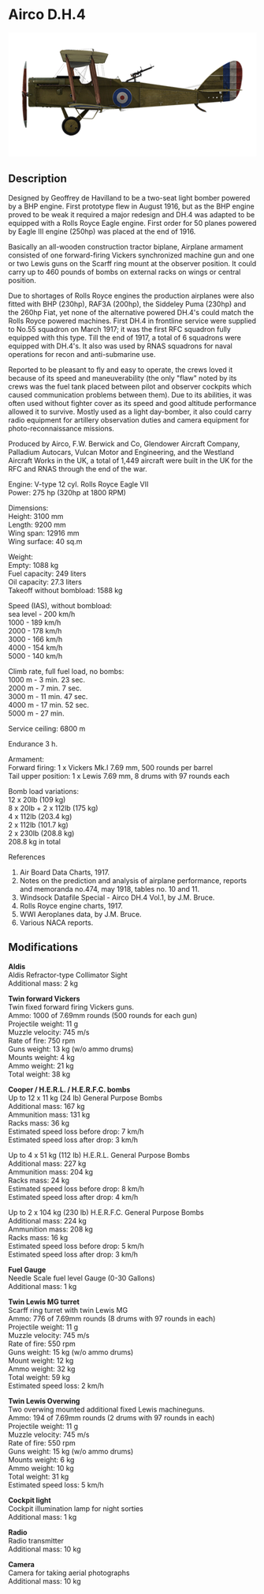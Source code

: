 # Airco D.H.4

![aircodh4](../images/planes/aircodh4.png)

## Description

Designed by Geoffrey de Havilland to be a two-seat light bomber powered by a BHP engine. First prototype flew in August 1916, but as the BHP engine proved to be weak it required a major redesign and DH.4 was adapted to be equipped with a Rolls Royce Eagle engine. First order for 50 planes powered by Eagle III engine (250hp) was placed at the end of 1916.  
  
Basically an all-wooden construction tractor biplane, Airplane armament consisted of one forward-firing Vickers synchronized machine gun and one or two Lewis guns on the Scarff ring mount at the observer position. It could carry up to 460 pounds of bombs on external racks on wings or central position.  
  
Due to shortages of Rolls Royce engines the production airplanes were also fitted with BHP (230hp), RAF3A (200hp), the Siddeley Puma (230hp) and the 260hp Fiat, yet none of the alternative powered DH.4\'s could match the Rolls Royce powered machines. First DH.4 in frontline service were supplied to No.55 squadron on March 1917; it was the first RFC squadron fully equipped with this type. Till the end of 1917, a total of 6 squadrons were equipped with DH.4\'s. It also was used by RNAS squadrons for naval operations for recon and anti-submarine use.  
  
Reported to be pleasant to fly and easy to operate, the crews loved it because of its speed and maneuverability (the only "flaw" noted by its crews was the fuel tank placed between pilot and observer cockpits which caused communication problems between them). Due to its abilities, it was often used without fighter cover as its speed and good altitude performance allowed it to survive. Mostly used as a light day-bomber, it also could carry radio equipment for artillery observation duties and camera equipment for photo-reconnaissance missions.  
  
Produced by Airco, F.W. Berwick and Co, Glendower Aircraft Company, Palladium Autocars, Vulcan Motor and Engineering, and the Westland Aircraft Works in the UK, a total of 1,449 aircraft were built in the UK for the RFC and RNAS through the end of the war.  
  
  
Engine: V-type 12 cyl. Rolls Royce Eagle VII  
Power: 275 hp (320hp at 1800 RPM)  
  
Dimensions:  
Height: 3100 mm  
Length: 9200 mm  
Wing span: 12916 mm  
Wing surface: 40 sq.m  
  
Weight:  
Empty: 1088 kg  
Fuel capacity: 249 liters  
Oil capacity: 27.3 liters  
Takeoff without bombload: 1588 kg  
  
Speed (IAS), without bombload:  
sea level - 200 km/h  
1000 - 189 km/h  
2000 - 178 km/h  
3000 - 166 km/h  
4000 - 154 km/h  
5000 - 140 km/h  
  
Climb rate, full fuel load, no bombs:  
1000 m -  3 min. 23 sec.  
2000 m -  7 min. 7 sec.  
3000 m - 11 min. 47 sec.  
4000 m - 17 min. 52 sec.  
5000 m - 27 min.  
  
Service ceiling: 6800 m  
  
Endurance 3 h.  
  
Armament:  
Forward firing: 1 x Vickers Mk.I 7.69 mm, 500 rounds per barrel  
Tail upper position: 1 x Lewis 7.69 mm, 8 drums with 97 rounds each  
  
Bomb load variations:  
12 x 20lb (109 kg)  
8 x 20lb + 2 x 112lb (175 kg)  
4 x 112lb (203.4 kg)  
2 x 112lb (101.7 kg)  
2 x 230lb (208.8 kg)  
208.8 kg in total  
  
References  
1) Air Board Data Charts, 1917.  
2) Notes on the prediction and analysis of airplane performance, reports and memoranda no.474, may 1918, tables no. 10 and 11.  
3) Windsock Datafile Special - Airco DH.4 Vol.1, by J.M. Bruce.  
4) Rolls Royce engine charts, 1917.  
5) WWI Aeroplanes data, by J.M. Bruce.  
6) Various NACA reports.

## Modifications

**Aldis**  
Aldis Refractor-type Collimator Sight  
Additional mass: 2 kg

**Twin forward Vickers**  
Twin fixed forward firing Vickers guns.  
Ammo: 1000 of 7.69mm rounds (500 rounds for each gun)  
Projectile weight: 11 g  
Muzzle velocity: 745 m/s  
Rate of fire: 750 rpm  
Guns weight: 13 kg (w/o ammo drums)  
Mounts weight: 4 kg  
Ammo weight: 21 kg  
Total weight: 38 kg

**Cooper / H.E.R.L. / H.E.R.F.C. bombs**  
Up to 12 x 11 kg (24 lb) General Purpose Bombs  
Additional mass: 167 kg  
Ammunition mass: 131 kg  
Racks mass: 36 kg  
Estimated speed loss before drop: 7 km/h  
Estimated speed loss after drop: 3 km/h  
  
Up to 4 x 51 kg (112 lb) H.E.R.L. General Purpose Bombs  
Additional mass: 227 kg  
Ammunition mass: 204 kg  
Racks mass: 24 kg  
Estimated speed loss before drop: 8 km/h  
Estimated speed loss after drop: 4 km/h  
  
Up to 2 x 104 kg (230 lb) H.E.R.F.C. General Purpose Bombs  
Additional mass: 224 kg  
Ammunition mass: 208 kg  
Racks mass: 16 kg  
Estimated speed loss before drop: 5 km/h  
Estimated speed loss after drop: 3 km/h

**Fuel Gauge**  
Needle Scale fuel level Gauge (0-30 Gallons)  
Additional mass: 1 kg

**Twin Lewis MG turret**  
Scarff ring turret with twin Lewis MG  
Ammo: 776 of 7.69mm rounds (8 drums with 97 rounds in each)  
Projectile weight: 11 g  
Muzzle velocity: 745 m/s  
Rate of fire: 550 rpm  
Guns weight: 15 kg (w/o ammo drums)  
Mount weight: 12 kg  
Ammo weight: 32 kg  
Total weight: 59 kg  
Estimated speed loss: 2 km/h

**Twin Lewis Overwing**  
Two overwing mounted additional fixed Lewis machineguns.  
Ammo: 194 of 7.69mm rounds (2 drums with 97 rounds in each)  
Projectile weight: 11 g  
Muzzle velocity: 745 m/s  
Rate of fire: 550 rpm  
Guns weight: 15 kg (w/o ammo drums)  
Mounts weight: 6 kg  
Ammo weight: 10 kg  
Total weight: 31 kg  
Estimated speed loss: 5 km/h

**Cockpit light**  
Cockpit illumination lamp for night sorties  
Additional mass: 1 kg

**Radio**  
Radio transmitter  
Additional mass: 10 kg

**Camera**  
Camera for taking aerial photographs  
Additional mass: 10 kg
